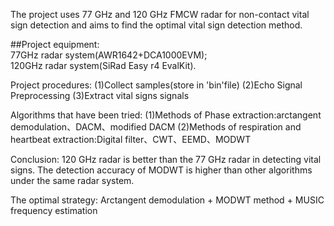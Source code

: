 The project uses 77 GHz and 120 GHz FMCW radar for non-contact vital sign detection and aims to find the optimal vital sign detection method.

##Project equipment:  
77GHz radar system(AWR1642+DCA1000EVM);  
120GHz radar system(SiRad Easy r4 EvalKit).  
                  
Project procedures:
(1)Collect samples(store in 'bin'file)
(2)Echo Signal Preprocessing
(3)Extract vital signs signals

Algorithms that have been tried:
(1)Methods of Phase extraction:arctangent demodulation、DACM、modified DACM
(2)Methods of respiration and heartbeat extraction:Digital filter、CWT、EEMD、MODWT

Conclusion:
120 GHz radar is better than the 77 GHz radar in detecting vital signs.
The detection accuracy of MODWT is higher than other algorithms under the same radar system.

The optimal strategy:
Arctangent demodulation + MODWT method + MUSIC frequency estimation

